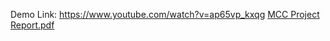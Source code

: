 Demo Link: https://www.youtube.com/watch?v=ap65vp_kxqg
[MCC Project Report.pdf](https://github.com/manishkondala/mcc_project/files/11483812/MCC.Project.Report.pdf)
